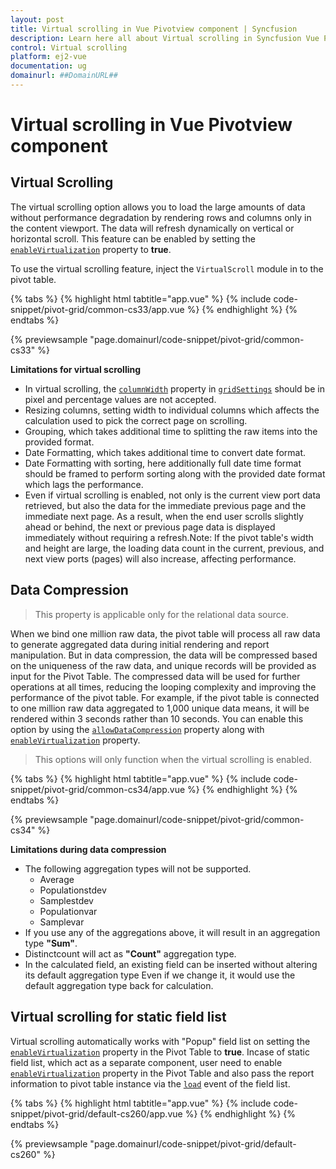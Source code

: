 ```yaml
---
layout: post
title: Virtual scrolling in Vue Pivotview component | Syncfusion
description: Learn here all about Virtual scrolling in Syncfusion Vue Pivotview component of Syncfusion Essential JS 2 and more.
control: Virtual scrolling 
platform: ej2-vue
documentation: ug
domainurl: ##DomainURL##
---
```


<!-- markdownlint-disable MD036 -->

# Virtual scrolling in Vue Pivotview component

## Virtual Scrolling

The virtual scrolling option allows you to load the large amounts of data without performance degradation by rendering rows and columns only in the content viewport. The data will refresh dynamically on vertical or horizontal scroll. This feature can be enabled by setting the [`enableVirtualization`](https://ej2.syncfusion.com/vue/documentation/api/pivotview/#enablevirtualization) property to **true**.

To use the virtual scrolling feature, inject the `VirtualScroll` module in to the pivot table.

{% tabs %}
{% highlight html tabtitle="app.vue" %}
{% include code-snippet/pivot-grid/common-cs33/app.vue %}
{% endhighlight %}
{% endtabs %}
        
{% previewsample "page.domainurl/code-snippet/pivot-grid/common-cs33" %}

**Limitations for virtual scrolling**

* In virtual scrolling, the [`columnWidth`](https://ej2.syncfusion.com/vue/documentation/api/pivotview#gridsettings) property in [`gridSettings`](https://ej2.syncfusion.com/vue/documentation/api/pivotview/#gridsettings) should be in pixel and percentage values are not accepted.
* Resizing columns, setting width to individual columns which affects the calculation used to pick the correct page on scrolling.
* Grouping, which takes additional time to splitting the raw items into the provided format.
* Date Formatting, which takes additional time to convert date format.
* Date Formatting with sorting, here additionally full date time format should be framed to perform sorting along with the provided date format which lags the performance.
* Even if virtual scrolling is enabled, not only is the current view port data retrieved, but also the data for the immediate previous page and the immediate next page. As a result, when the end user scrolls slightly ahead or behind, the next or previous page data is displayed immediately without requiring a refresh.Note: If the pivot table's width and height are large, the loading data count in the current, previous, and next view ports (pages) will also increase, affecting performance.

## Data Compression

> This property is applicable only for the relational data source.

When we bind one million raw data, the pivot table will process all raw data to generate aggregated data during initial rendering and report manipulation. But in data compression, the data will be compressed based on the uniqueness of the raw data, and unique records will be provided as input for the Pivot Table. The compressed data will be used for further operations at all times, reducing the looping complexity and improving the performance of the pivot table. For example, if the pivot table  is connected to one million raw data aggregated to 1,000 unique data means, it will be rendered within 3 seconds rather than 10 seconds. You can enable this option by using the [`allowDataCompression`](https://ej2.syncfusion.com/vue/documentation/api/pivotview/#allowdatacompression) property along with [`enableVirtualization`](https://ej2.syncfusion.com/vue/documentation/api/pivotview#enablevirtualization) property.

> This options will only function when the virtual scrolling is enabled.

{% tabs %}
{% highlight html tabtitle="app.vue" %}
{% include code-snippet/pivot-grid/common-cs34/app.vue %}
{% endhighlight %}
{% endtabs %}
        
{% previewsample "page.domainurl/code-snippet/pivot-grid/common-cs34" %}

**Limitations during data compression**

* The following aggregation types will not be supported.
    * Average
    * Populationstdev
    * Samplestdev
    * Populationvar
    * Samplevar
* If you use any of the aggregations above, it will result in an aggregation type **"Sum"**.
* Distinctcount will act as **"Count"** aggregation type.
* In the calculated field, an existing field can be inserted without altering its default aggregation type Even if we change it, it would use the default aggregation type back for calculation.

## Virtual scrolling for static field list

Virtual scrolling automatically works with "Popup" field list on setting the [`enableVirtualization`](https://ej2.syncfusion.com/vue/documentation/api/pivotview/#enablevirtualization) property in the Pivot Table to **true**. Incase of static field list, which act as a separate component, user need to enable [`enableVirtualization`](https://ej2.syncfusion.com/vue/documentation/api/pivotview/#enablevirtualization) property in the Pivot Table and also pass the report information to pivot table instance via the [`load`](https://ej2.syncfusion.com/vue/documentation/api/pivotview/#load) event of the field list.

{% tabs %}
{% highlight html tabtitle="app.vue" %}
{% include code-snippet/pivot-grid/default-cs260/app.vue %}
{% endhighlight %}
{% endtabs %}
        
{% previewsample "page.domainurl/code-snippet/pivot-grid/default-cs260" %}